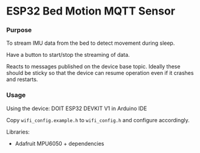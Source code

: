# ESP32 Bed Motion MQTT Sensor

### Purpose
To stream IMU data from the bed to detect movement during sleep.

Have a button to start/stop the streaming of data.

Reacts to messages published on the device base topic. Ideally these should be sticky so that the device can resume operation even if it crashes and restarts.

### Usage

Using the device: DOIT ESP32 DEVKIT V1 in Arduino IDE

Copy `wifi_config.example.h` to `wifi_config.h` and configure accordingly.

Libraries:
* Adafruit MPU6050 + dependencies
